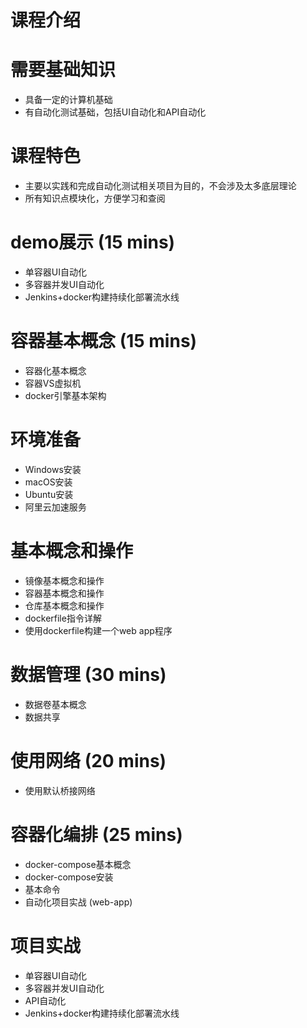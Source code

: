 # 课程介绍

# 需要基础知识
- 具备一定的计算机基础
- 有自动化测试基础，包括UI自动化和API自动化

# 课程特色
- 主要以实践和完成自动化测试相关项目为目的，不会涉及太多底层理论
- 所有知识点模块化，方便学习和查阅

# demo展示 (15 mins)
- 单容器UI自动化
- 多容器并发UI自动化
- Jenkins+docker构建持续化部署流水线

# 容器基本概念 (15 mins)
- 容器化基本概念
- 容器VS虚拟机
- docker引擎基本架构

# 环境准备
- Windows安装
- macOS安装
- Ubuntu安装
- 阿里云加速服务

# 基本概念和操作

- 镜像基本概念和操作
- 容器基本概念和操作
- 仓库基本概念和操作
- dockerfile指令详解
- 使用dockerfile构建一个web app程序

# 数据管理 (30 mins)
- 数据卷基本概念
- 数据共享
 
 # 使用网络 (20 mins)
 - 使用默认桥接网络
 
 # 容器化编排 (25 mins)
 - docker-compose基本概念
 - docker-compose安装
 - 基本命令
 - 自动化项目实战 (web-app)
 
 # 项目实战
 
- 单容器UI自动化
- 多容器并发UI自动化
- API自动化
- Jenkins+docker构建持续化部署流水线
